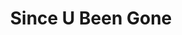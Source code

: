 ---
ee_id: '4266'
site: '1'
type: '2'
url: 2015-047-since-u-been-gone
title: Since U Been Gone
year: '2015'
display_year: '2015'
medium: iHome iP76 LED Color Changing Tower Stereo Speaker, Apple iPod Classic, MP3s
dims: 36 x 5 x 5 inches
pitch: OH yah, this was actually just playing the Shania Twain CD, the woman in me.
  ;-)
ps: ''
live_url: ''
related: "[4240] [2013-197-since-u-been-gone-music-for-stereos] 2013-197 Since U Been
  Gone / Music For Stereos"
youtube: ''
related_code: ''
imgs: since-u-been-gone-2015-047-install-database-gamec-MZ.jpg
subheading: ''
download: ''
add_credit: ''
commission: ''
layout: things-i-made
---